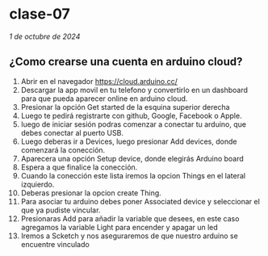 # clase-07
*1 de octubre de 2024*

## ¿Como crearse una cuenta en arduino cloud?

1. Abrir en el navegador https://cloud.arduino.cc/
2. Descargar la app movil en tu telefono y convertirlo en un dashboard para que pueda aparecer online en arduino cloud.
3. Presionar la opción Get started de la esquina superior derecha
4. Luego te pedirá registrarte con github, Google, Facebook o Apple.
5. luego de iniciar sesión podras comenzar a conectar tu arduino, que debes conectar al puerto USB.
6. Luego deberas ir a Devices, luego presionar Add devices, donde comenzará la conección.
7. Aparecera una opción Setup device, donde elegirás Arduino board
8. Espera a que finalice la conección.
9. Cuando la conección este lista iremos  la opcion Things en el lateral izquierdo.
10. Deberas presionar la opcion create Thing.
11. Para asociar tu arduino debes poner Associated device y seleccionar el que ya pudiste vincular.
12. Presionaras Add para añadir la variable que desees, en este caso agregamos la variable Light para encender y apagar un led
13. Iremos a Scketch y nos aseguraremos de que nuestro arduino se encuentre vinculado




